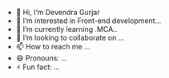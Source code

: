 - 👋 Hi, I’m Devendra Gurjar
- 👀 I’m interested in Front-end development...
- 🌱 I’m currently learning .MCA..
- 💞️ I’m looking to collaborate on ...
- 📫 How to reach me ...
- 😄 Pronouns: ...
- ⚡ Fun fact: ...

<!---
NSG25/NSG25 is a ✨ special ✨ repository because its `README.md` (this file) appears on your GitHub profile.
You can click the Preview link to take a look at your changes.
--->
